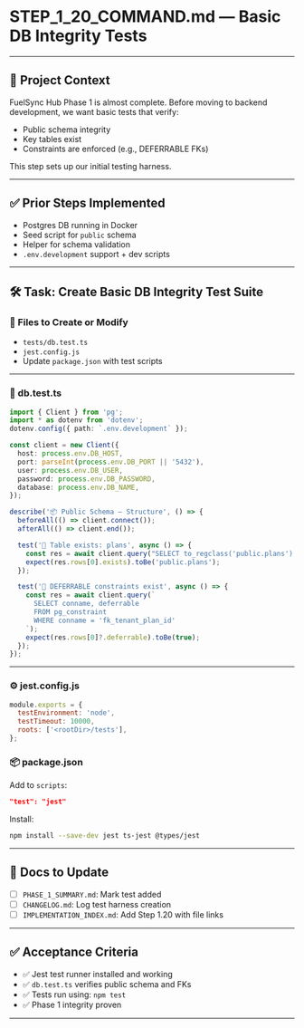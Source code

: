 # STEP\_1\_20\_COMMAND.md — Basic DB Integrity Tests

---

## 🧠 Project Context

FuelSync Hub Phase 1 is almost complete. Before moving to backend development, we want basic tests that verify:

* Public schema integrity
* Key tables exist
* Constraints are enforced (e.g., DEFERRABLE FKs)

This step sets up our initial testing harness.

---

## ✅ Prior Steps Implemented

* Postgres DB running in Docker
* Seed script for `public` schema
* Helper for schema validation
* `.env.development` support + dev scripts

---

## 🛠 Task: Create Basic DB Integrity Test Suite

### 📂 Files to Create or Modify

* `tests/db.test.ts`
* `jest.config.js`
* Update `package.json` with test scripts

---

### 🧪 db.test.ts

```ts
import { Client } from 'pg';
import * as dotenv from 'dotenv';
dotenv.config({ path: `.env.development` });

const client = new Client({
  host: process.env.DB_HOST,
  port: parseInt(process.env.DB_PORT || '5432'),
  user: process.env.DB_USER,
  password: process.env.DB_PASSWORD,
  database: process.env.DB_NAME,
});

describe('📦 Public Schema – Structure', () => {
  beforeAll(() => client.connect());
  afterAll(() => client.end());

  test('🧱 Table exists: plans', async () => {
    const res = await client.query("SELECT to_regclass('public.plans') AS exists");
    expect(res.rows[0].exists).toBe('public.plans');
  });

  test('🔐 DEFERRABLE constraints exist', async () => {
    const res = await client.query(`
      SELECT conname, deferrable
      FROM pg_constraint
      WHERE conname = 'fk_tenant_plan_id'
    `);
    expect(res.rows[0]?.deferrable).toBe(true);
  });
});
```

---

### ⚙️ jest.config.js

```js
module.exports = {
  testEnvironment: 'node',
  testTimeout: 10000,
  roots: ['<rootDir>/tests'],
};
```

### 📦 package.json

Add to `scripts`:

```json
"test": "jest"
```

Install:

```bash
npm install --save-dev jest ts-jest @types/jest
```

---

## 📓 Docs to Update

* [ ] `PHASE_1_SUMMARY.md`: Mark test added
* [ ] `CHANGELOG.md`: Log test harness creation
* [ ] `IMPLEMENTATION_INDEX.md`: Add Step 1.20 with file links

---

## ✅ Acceptance Criteria

* ✅ Jest test runner installed and working
* ✅ `db.test.ts` verifies public schema and FKs
* ✅ Tests run using: `npm test`
* ✅ Phase 1 integrity proven

---
